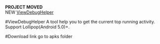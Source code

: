 **PROJECT MOVED**  
NEW [ViewDebugHelper](https://github.com/waylife/ViewDebugHelper)


#ViewDebugHelper
A tool help you to get the current top running activity.   
Support Lollipop(Android 5.0)+.  

#Download link
go to apks folder 

